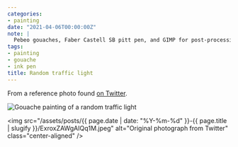 ```yaml
---
categories:
- painting
date: "2021-04-06T00:00:00Z"
note: |
  Pebeo gouaches, Faber Castell SB pitt pen, and GIMP for post-processing.
tags:
- painting
- gouache
- ink pen
title: Random traffic light
---
```


From a reference photo found [on Twitter](https://twitter.com/BlackLCult/status/1376896997647646720).

<img src="/assets/pages/art/images/random-traffic-light.png" alt="Gouache painting of a random traffic light" class="center-aligned" />

<img src="/assets/posts/{{ page.date | date: "%Y-%m-%d" }}-{{ page.title | slugify }}/ExroxZAWgAIQq1M.jpeg" alt="Original photograph from Twitter" class="center-aligned" />
